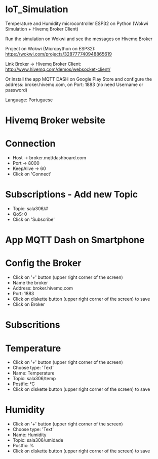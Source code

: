 # IoT_Simulation
Temperature and Humidity microcontroller ESP32 on Python (Wokwi Simulation + Hivemq Broker Client)

Run the simulation on Wokwi and see the messages on Hivemq Broker

Project on Wokwi (Micropython on ESP32): https://wokwi.com/projects/328777740948865619

Link Broker -> Hivemq Broker Client: http://www.hivemq.com/demos/websocket-client/

Or install the app MQTT DASH on Google Play Store and configure the address: broker.hivemq.com, on Port: 1883 (no need Username or password) 

Language: Portuguese

# Hivemq Broker website
# Connection
- Host -> broker.mqttdashboard.com
- Port -> 8000
- KeepAlive -> 60
- Click on 'Connect'

# Subscriptions - Add new Topic
- Topic: sala306/#
- QoS: 0
- Click on 'Subscribe'

# App MQTT Dash on Smartphone
# Config the Broker
- Click on '+' button (upper right corner of the screen)
- Name the broker
- Address: broker.hivemq.com
- Port: 1883
- Click on diskette button (upper right corner of the screen) to save
- Click on Broker

# Subscritions
# Temperature
-  Click on '+' button (upper right corner of the screen)
-  Choose type: 'Text'
-  Name: Temperature
-  Topic: sala306/temp
-  Postfix: °C
- Click on diskette button (upper right corner of the screen) to save

# Humidity
-  Click on '+' button (upper right corner of the screen)
-  Choose type: 'Text'
-  Name: Humidity
-  Topic: sala306/umidade
-  Postfix: %
- Click on diskette button (upper right corner of the screen) to save

